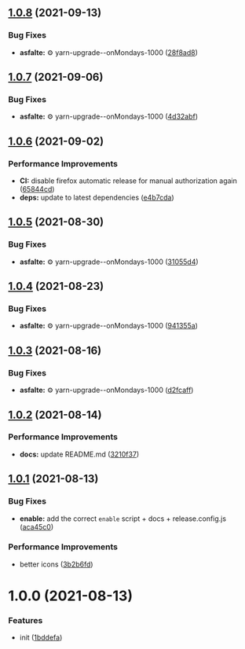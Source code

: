 ## [1.0.8](https://github.com/bamdadsabbagh/twitch-reverse-channels--extension/compare/v1.0.7...v1.0.8) (2021-09-13)


### Bug Fixes

* **asfalte:** ⚙️ yarn-upgrade--onMondays-1000 ([28f8ad8](https://github.com/bamdadsabbagh/twitch-reverse-channels--extension/commit/28f8ad80dfa30c5c3bd38563438a7b09da585543))

## [1.0.7](https://github.com/bamdadsabbagh/twitch-reverse-channels--extension/compare/v1.0.6...v1.0.7) (2021-09-06)


### Bug Fixes

* **asfalte:** ⚙️ yarn-upgrade--onMondays-1000 ([4d32abf](https://github.com/bamdadsabbagh/twitch-reverse-channels--extension/commit/4d32abfea59466ac78d95281743983230ef6fac5))

## [1.0.6](https://github.com/bamdadsabbagh/twitch-reverse-channels--extension/compare/v1.0.5...v1.0.6) (2021-09-02)


### Performance Improvements

* **CI:** disable firefox automatic release for manual authorization again ([65844cd](https://github.com/bamdadsabbagh/twitch-reverse-channels--extension/commit/65844cd793137be2cba4bc45181f3d7a3b98ffbf))
* **deps:** update to latest dependencies ([e4b7cda](https://github.com/bamdadsabbagh/twitch-reverse-channels--extension/commit/e4b7cdad2ca1f965ffb5dff51a8421f29fd7a9d4))

## [1.0.5](https://github.com/bamdadsabbagh/twitch-reverse-channels--extension/compare/v1.0.4...v1.0.5) (2021-08-30)


### Bug Fixes

* **asfalte:** ⚙️ yarn-upgrade--onMondays-1000 ([31055d4](https://github.com/bamdadsabbagh/twitch-reverse-channels--extension/commit/31055d4b5beb88b749e259d6c5e4c0a5baa8d271))

## [1.0.4](https://github.com/bamdadsabbagh/twitch-reverse-channels--extension/compare/v1.0.3...v1.0.4) (2021-08-23)


### Bug Fixes

* **asfalte:** ⚙️ yarn-upgrade--onMondays-1000 ([941355a](https://github.com/bamdadsabbagh/twitch-reverse-channels--extension/commit/941355a7a9c1459281debdd34e9da6bf96152eb6))

## [1.0.3](https://github.com/bamdadsabbagh/twitch-reverse-channels--extension/compare/v1.0.2...v1.0.3) (2021-08-16)


### Bug Fixes

* **asfalte:** ⚙️ yarn-upgrade--onMondays-1000 ([d2fcaff](https://github.com/bamdadsabbagh/twitch-reverse-channels--extension/commit/d2fcafffad9be469104e5dc30a09cfc97882c23c))

## [1.0.2](https://github.com/bamdadsabbagh/twitch-reverse-channels--extension/compare/v1.0.1...v1.0.2) (2021-08-14)


### Performance Improvements

* **docs:** update README.md ([3210f37](https://github.com/bamdadsabbagh/twitch-reverse-channels--extension/commit/3210f373d6482f0a54da730433f6cabba2d1ec8a))

## [1.0.1](https://github.com/bamdadsabbagh/twitch-reverse-channels--extension/compare/v1.0.0...v1.0.1) (2021-08-13)


### Bug Fixes

* **enable:** add the correct `enable` script + docs + release.config.js ([aca45c0](https://github.com/bamdadsabbagh/twitch-reverse-channels--extension/commit/aca45c04edf350c3249236f1dddabd37572e3eb1))


### Performance Improvements

* better icons ([3b2b6fd](https://github.com/bamdadsabbagh/twitch-reverse-channels--extension/commit/3b2b6fd7766a84e56389979f6f56fc2733b2903c))

# 1.0.0 (2021-08-13)


### Features

* init ([1bddefa](https://github.com/bamdadsabbagh/twitch-reverse-channels--extension/commit/1bddefa78dfb131f08f2cfb29aa2ba62a9e3d8a4))
